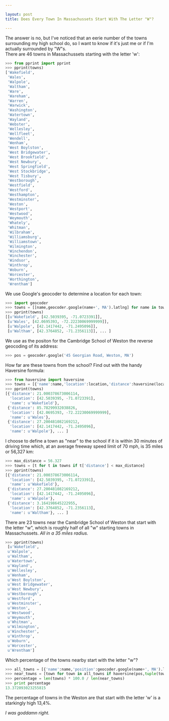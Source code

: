 ```yaml
---

layout: post
title: Does Every Town In Massachussets Start With The Letter "W"?

---
```


The answer is no, but I've noticed that an eerie number of the towns surrounding my high school do, so I want to know if it's just me or if I'm actually surrounded by "W"s.  
There are 46 towns in Massachussets starting with the letter 'w':

```python
>>> from pprint import pprint
>>> pprint(towns)
['Wakefield',
 'Wales',
 'Walpole',
 'Waltham',
 'Ware',
 'Wareham',
 'Warren',
 'Warwick',
 'Washington',
 'Watertown',
 'Wayland',
 'Webster',
 'Wellesley',
 'Wellfleet',
 'Wendell',
 'Wenham',
 'West Boylston',
 'West Bridgewater',
 'West Brookfield',
 'West Newbury',
 'West Springfield',
 'West Stockbridge',
 'West Tisbury',
 'Westborough',
 'Westfield',
 'Westford',
 'Westhampton',
 'Westminster',
 'Weston',
 'Westport',
 'Westwood',
 'Weymouth',
 'Whately',
 'Whitman',
 'Wilbraham',
 'Williamsburg',
 'Williamstown',
 'Wilmington',
 'Winchendon',
 'Winchester',
 'Windsor',
 'Winthrop',
 'Woburn',
 'Worcester',
 'Worthington',
 'Wrentham']
```  
 
We use Google's geocoder to determine a location for each town:

```python
>>> import geocoder
>>> towns = [[name,geocoder.google(name+', MA').latlng] for name in towns]
>>> pprint(towns)
[[u'Wakefield', [42.5039395, -71.0723391]],
 [u'Wales', [42.0695393, -72.22230069999999]],
 [u'Walpole', [42.1417442, -71.2495096]],
 [u'Waltham', [42.3764852, -71.2356113]], ... ]
```
 
We use as the positon for the Cambridge School of Weston the reverse geocoding of its address:
 
```python
>>> pos = geocoder.google('45 Georgian Road, Weston, MA')
```
 
How far are these towns from the school? Find out with the handy Haversine formula:

```python
>>> from haversine import haversine
>>> towns = [{'name':name,'location':location,'distance':haversine(location,pos)} for name,location in towns]
>>> pprint(towns)
[{'distance': 21.000378673006114,
  'location': [42.5039395, -71.0723391],
  'name': u'Wakefield'},
 {'distance': 85.78299932038826,
  'location': [42.0695393, -72.22230069999999],
  'name': u'Wales'},
 {'distance': 27.200481082169212,
  'location': [42.1417442, -71.2495096],
  'name': u'Walpole'}, ... ]
```

I choose to define a town as "near" to the school if it is within 30 minutes of driving time which, at an average freeway speed limit of 70 mph, is 35 miles or 56,327 km:

```python
>>> max_distance = 56.327
>>> towns = [t for t in towns if t['distance'] < max_distance]
>>> pprint(towns)
[{'distance': 21.000378673006114,
  'location': [42.5039395, -71.0723391],
  'name': u'Wakefield'},
 {'distance': 27.200481082169212,
  'location': [42.1417442, -71.2495096],
  'name': u'Walpole'},
 {'distance': 3.164198645222955,
  'location': [42.3764852, -71.2356113],
  'name': u'Waltham'}, ... ]

```
 
There are 23 towns near the Cambridge School of Weston that start with the letter "w", which is roughly half of all "w" starting towns in Massachussets. *All in a 35 miles radius.*
 
```python
>>> pprint(towns)
 [u'Wakefield',
 u'Walpole',
 u'Waltham',
 u'Watertown',
 u'Wayland',
 u'Wellesley',
 u'Wenham',
 u'West Boylston',
 u'West Bridgewater',
 u'West Newbury',
 u'Westborough',
 u'Westford',
 u'Westminster',
 u'Weston',
 u'Westwood',
 u'Weymouth',
 u'Whitman',
 u'Wilmington',
 u'Winchester',
 u'Winthrop',
 u'Woburn',
 u'Worcester',
 u'Wrentham']
```

Which percentage of the towns nearby start with the letter "w"?

```python
>>> all_towns = [{'name':name,'position':geocoder.google(name+', MA').latlng} for name in all_towns]
>>> near_towns = [town for town in all_towns if haversine(pos,tuple(town['position'])) < max_distance]
>>> percentage = len(towns) * 100.0 / len(near_towns)
>>> print percentage
13.372093023255815
```

The percentage of towns in the Weston are that start with the letter 'w' is a starkingly high 13,4%.  
  
*I was goddamn right.*
 